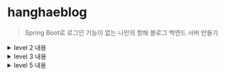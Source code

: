# hanghaeblog 
> Spring Boot로 로그인 기능이 없는 나만의 항해 블로그 백엔드 서버 만들기

<details><summary>level 2 내용</summary>
  
## 요구사항
1. 아래의 요구사항을 기반으로 Use Case 그려보기
2. 전체 게시글 목록 조회 API
  - 제목, 작성자명, 작성 내용, 작성 날짜를 조회하기
  - 작성 날짜 기준 내림차순으로 정렬하기
3. 게시글 작성 API
  - 제목, 작성자명, 비밀번호, 작성 내용을 저장하고
  - 저장된 게시글을 Client 로 반환하기
4. 선택한 게시글 조회 API 
  - 선택한 게시글의 제목, 작성자명, 작성 날짜, 작성 내용을 조회하기 
5. 선택한 게시글 수정 API
  - 수정을 요청할 때 수정할 데이터와 비밀번호를 같이 보내서 서버에서 비밀번호 일치 여부를 확인 한 후
  - 제목, 작성자명, 작성 내용을 수정하고 수정된 게시글을 Client 로 반환하기
6. 선택한 게시글 삭제 API
  - 삭제를 요청할 때 비밀번호를 같이 보내서 서버에서 비밀번호 일치 여부를 확인 한 후
  - 선택한 게시글을 삭제하고 Client 로 성공했다는 표시 반환하기

## 주의사항
1. Entity를 그대로 반환하지 말고, DTO에 담아서 반환해주세요.
2. JSON을 반환하는 API형태로 진행해주세요. (PostMan을 활용해 서버가 반환하는 결과값을 확인할 수 있습니다.)


## 구현한 기능
1. Lombok과 JPA를 이용하여 원하는 DB 사용
2. Spring Boot 기반으로 CRUD 기능이 포함된 REST API 설계
## Use Case
<img width="293" alt="메모장_pjt_유스케이스_다이어그램" src="https://user-images.githubusercontent.com/106947027/232636416-e7aaa3d7-d051-440e-911a-3801d0b5bfa6.png">

## API 명세서
![image](https://user-images.githubusercontent.com/97998858/232209293-27dd7f32-4398-4a4b-8fc9-a8b75e6ea07f.png)

## Why?
1. 수정, 삭제 API의 request를 어떤 방식으로 사용하셨나요? (param, query, body)
  - 수정, 삭제 기능은 pk인 id를 기반으로 Repo 메소드를 사용하였고, id값은 @PathVariable을 통해서 받고, 프런트에서 온 HTTP body 데이터(JSON)는 @RequestBody를 사용하여 JSON형태의 객체로 받고 반환함 
2. 어떤 상황에 어떤 방식의 request를 써야하나요?
  - 프런트에서 백엔드로 http 통신으로 데이터를 전달할 때는 (1) url을 통한 데이터 전달, (2) HTTP body를 통한 데이터 전달이 있음
  - (1) Url을 통해 데이터를 전달 받을 때는 @PathVariable을 통해서 데이터를 받을 수 있음
  - (2) Http Body 데이터는 JSON, xml 등 다양한 형태로 오는데 JSON을 객체로 받으려면 @RequestBody를 사용
3. RESTful한 API를 설계했나요? 어떤 부분이 그런가요? 어떤 부분이 그렇지 않나요?
  - RESTFul한 API: 자원 (URI), 행위 (HTTP Method), 표현을 잘 표현해서 설계한 API 
  - controller/service/repository로 레이어 분리함 
  - 적절한 메소드 사용 (등록 : POST, 수정 : PUT, 삭제 : DELETE) 
  - URI에 대한 표현은 예시와 동일하게 구성하여서 잘 표현이 안됨
  
4. 적절한 관심사 분리를 적용하였나요? (Controller, Repository, Service)
  -  Controller, Repository, Service를 잘 분리함
5. API 명세서 작성 가이드라인을 검색하여 직접 작성한 API 명세서와 비교해보세요!
  - Request와 Response에 header, eliments도 들어갈 수 있음
  
</details>

<details><summary>level 3 내용</summary>
  
### ERD
  ![image](https://user-images.githubusercontent.com/106947027/234207313-fe01b5c4-3a2d-47a9-8eed-77fa6dc232f2.png)


### API 명세서
https://documenter.getpostman.com/view/26164797/2s93Y6re1n
  
### Why
1. 처음 설계한 API 명세서에 변경사항이 있었나요? 
변경 되었다면 어떤 점 때문 일까요? 첫 설계의 중요성에 대해 작성해 주세요!
    
    → 댓글과 게시물 테이블 사이의 연관관계를 반영하여 API를 수정하였습니다.
    때문에 엔티티의 필드도 재정의하는 과정에서 필드들의 값을 사용하는 Getter 메소드 수정에 어려움이 있었습니다. 다시한번 리펙토링 할 때, Git으로 버전 관리하는 중요성을 느꼈습니다.
    
2. ERD를 먼저 설계한 후 Entity를 개발했을 때 어떤 점이 도움이 되셨나요?
    - ERD를 설계하면서 데이터베이스가 어떻게 생기고, 객체 간 관계가 어떻게 형성되는지 미리 정하고 개발을 시작할 수 있었어요.
3. JWT를 사용하여 인증/인가를 구현 했을 때의 장점은 무엇일까요?
    - 서버의 부담이 줄어들어요!
4. 반대로 JWT를 사용한 인증/인가의 한계점은 무엇일까요?
    - 토큰을 강제로 만료하기가 어렵고, 중요한 정보를 담을 수 없어요.
5. 댓글이 달려있는 게시글을 삭제하려고 할 때 무슨 문제가 발생할까요?
JPA가 아닌 DB테이블 관점에서 해결방법이 무엇일까요?
    
    → **`delete from memo where memo_id=?`**  쿼리문을 실행하는 도중 발생한 외래 키 제약 조건 관련된 에러가 발생했음
    
    memo 테이블의 데이터를 지울 때, 외래키가 참조하는 모든 테이블의 데이터까지 삭제되어야 하는데, 이에 대한 설정이 없어서 발생한 에러임
    DB 테이블 관점 (MySQL 기준)에서는 테이블 생성 쿼리문에 “ON DELETE CASCADE” 옵션을 추가해줌으로써 외래 키 제약 조건을 설정 할 수 있음
    
6. 5번과 같은 문제가 발생했을 때 JPA에서는 어떻게 해결할 수 있을까요?
→ JPA에서는 Cascade 옵션을 통해 외래 키 제약 조건을 자동으로 처리 할 수 있음
7. IoC / DI 에 대해 간략하게 설명해 주세요! 
    - IoC는 Inversion of Control(제어의 역전)으로, 제어의 흐름을 바꾸는 것입니다. 기존에는 객체를 생성하고 클래스 내부에서 의존성 객체를 생성하고 의존성 객체 메소드를 호출했다면, 스프링은 객체를 생성하고 의존성 객체를 주입하고 의존성 객체 메소드를 호출하는 방식으로 실행됩니다. -> DI는 Dependency Injection(의존성 주입)으로 객체를 직접 생성하는 게 아니라 외부에서 생성한 뒤 주입 시켜주는 것을 말합니다. DI를 통해 모듈간 결합도가 낮아지고 유연성이 높아집니다.
  
</details>


<details><summary>level 5 내용</summary>
  
### ERD
  ![image](https://user-images.githubusercontent.com/106947027/235858286-4ab5961b-2cf2-451d-9aba-38fcb52bf3ab.png)

### API 명세서
https://documenter.getpostman.com/view/26164797/2s93Y6re1n
  
### Why
1. Spring Security를 적용했을 때 어떤 점이 도움이 되셨나요?
    → 보안 관련 작업을 더욱 쉽고 안전하게 할 수 있음
    (1) 인증 및 권한 부여 (2) CSRF 방어 (3) 세션 관리 (4) 로깅 및 모니터링 (5) 확장성 (6) 커뮤니티
    
2. Spring Security를 사용하지 않는다면 어떻게 인증/인가를 효율적으로 처리할 수 있을까요?
    
    → AOP를 이용해서 인증/인가 구현을 할 수 있음
    
    1. 보안 체크 에너테이션 : @PreAuthorize, @PostAuthorize, @Secured 등의 애너테이션을 사용할 수 있음
    2. 메소드 실행 전/후 보안 체크 : Before advice와 AfterReturning advice를 사용하여 메소드 호출 전/후에 보안 체크를 수행할 수 있음
3. AOP에 대해 설명해 주세요!
    
    → AOP(Aspect-Oriented Programming)은 객체지향 프로그래밍에서 관심사의 분리를 위해 사용하는 기술 중 하나입니다. AOP는 주요 비즈니스 로직 외에도 다양한 부가 기능(로깅, 예외 처리, 인증/인가 등)을 모듈화하여 개발자가 간단하게 적용할 수 있도록 합니다.
    반복적으로 사용되는 부가 기능을 모듈화하는 것이 핵심이다.
    
4. RefreshToken 적용에 대한 장/단점을 작성해 주세요! 적용해 보지 않으셨다면 JWT를 사용하여 인증/인가를 구현 했을 때의 장/단점에 대해 숙련주차의 답변을 Upgrade 하여 작성해 주세요!
    
    → 기존의 jwt Acess Token은 만료 시간이 짧고, 사용자가 매번 새로운 토큰을 발급받아야함
    - Refresh Token 장점
    (1) 토큰을 자동으로 갱신 가능 
    (2) 보안 강화 : Refresh Token은 보통 Access Token보다 더 긴 유효기간을 가짐. 이는 Refresh Token을 탈취당하더라도 공격자가 임의의 Access Token을 발급받을 수 있는 시간을 제한할 수 있기 때문임
    (3) 다중 디바이스 지원: Refresh Token은 일반적으로 서버에 저장되므로, 여러 디바이스에서 로그인하여도 같은 Refresh Token을 사용할 수 있음
    - Refresh Token 단점
    (1) 보안 위험 : Refresh Token은 Access Token보다 더 긴 유효기간을 가지므로, Refresh Token이 탈취될 경우 보안 위험이 존재함. 따라서, Refresh Token을 안전하게 관리해야 함
    (2)서버 부하: Refresh Token은 일반적으로 서버에 저장되므로, 많은 사용자가 로그인하면 서버 부하가 증가할 수 있음
    (3) 토큰 관리 복잡성: Refresh Token을 사용하면, 토큰 관리가 복잡해질 수 있음. 예를 들어, 만료된 Refresh Token을 삭제하고 새로운 Refresh Token을 발급하는 등의 작업이 필요할 수 있음
    
5. 즉시로딩 / 지연로딩에 대해 설명해 주세요!    
    1. 즉시 로딩 : 연관된 객체를 함께 로딩하는 방식
    2. 지연 로딩 : 객체를 실제로 사용할 때 해당 객체를 로딩하는 방식
    즉 연관된 객체를 로딩하지 않고 필요한 시점에 쿼리를 실행하여 필요한 객체를 로딩함
   →  즉시로딩은 연관된 모든 객체를 함께 로딩하여 성능상 이점을 가져오지만, 모든 데이터를 함께 로딩하기 때문에 메모리 소비나 로딩 시간 등의 문제가 발생할 수 있습니다. 반면에, 지연로딩은 필요한 객체만 로딩하여 성능상 이점을 가져올 수 있지만, 데이터베이스 쿼리의 횟수가 많아질 수 있습니다. 어떤 방식을 사용할지는 상황과 용도에 따라 적절하게 판단하여 결정해야 합니다.
  
</details>
